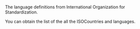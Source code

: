The language definitions from International Organization for Standardization.

You can obtain the list of the all the ISOCountries and languages.